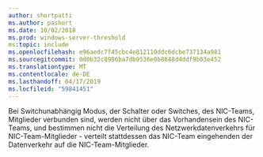 ```yaml
---
author: shortpatti
ms.author: pashort
ms.date: 10/02/2018
ms.prod: windows-server-threshold
ms:topic: include
ms.openlocfilehash: e96aedc7f45cbc4e812110ddc6dcbe737134a981
ms.sourcegitcommit: 0d0b32c8986ba7db9536e0b8648d4ddf9b03e452
ms.translationtype: MT
ms.contentlocale: de-DE
ms.lasthandoff: 04/17/2019
ms.locfileid: "59841451"
---
```

Bei Switchunabhängig Modus, der Schalter oder Switches, des NIC-Teams, Mitglieder verbunden sind, werden nicht über das Vorhandensein des NIC-Teams, und bestimmen nicht die Verteilung des Netzwerkdatenverkehrs für NIC-Team-Mitglieder - verteilt stattdessen das NIC-Team eingehenden der Datenverkehr auf die NIC-Team-Mitglieder. 